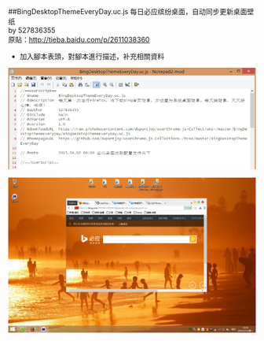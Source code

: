##BingDesktopThemeEveryDay.uc.js
每日必应缤纷桌面，自动同步更新桌面壁纸<br/>
by 527836355<br/>
原貼：http://tieba.baidu.com/p/2611038360
- 加入腳本表頭，對腳本進行描述，补充相關資料

<p align="center"><img width="650" src="img/head.jpg"></p>

<p align="center"><img width="650" src="img/preview.jpg"></p>